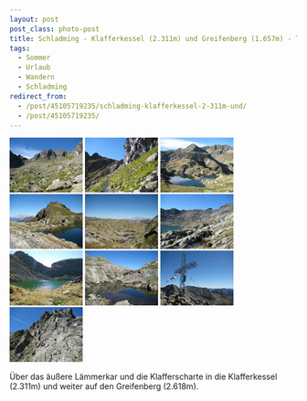 ```yaml
---
layout: post
post_class: photo-post
title: Schladming - Klafferkessel (2.311m) und Greifenberg (1.657m) - Teil 1
tags:
  - Sommer
  - Urlaub
  - Wandern
  - Schladming
redirect_from:
  - /post/45105719235/schladming-klafferkessel-2-311m-und/
  - /post/45105719235/
---
```

[![](/photos/2012-09-07-01-th.jpg)](/photos/2012-09-07-01-hd.jpg)
[![](/photos/2012-09-07-02-th.jpg)](/photos/2012-09-07-02-hd.jpg)
[![](/photos/2012-09-07-03-th.jpg)](/photos/2012-09-07-03-hd.jpg)
[![](/photos/2012-09-07-04-th.jpg)](/photos/2012-09-07-04-hd.jpg)
[![](/photos/2012-09-07-05-th.jpg)](/photos/2012-09-07-05-hd.jpg)
[![](/photos/2012-09-07-06-th.jpg)](/photos/2012-09-07-06-hd.jpg)
[![](/photos/2012-09-07-07-th.jpg)](/photos/2012-09-07-07-hd.jpg)
[![](/photos/2012-09-07-08-th.jpg)](/photos/2012-09-07-08-hd.jpg)
[![](/photos/2012-09-07-09-th.jpg)](/photos/2012-09-07-09-hd.jpg)
[![](/photos/2012-09-07-10-th.jpg)](/photos/2012-09-07-10-hd.jpg)

Über das äußere Lämmerkar und die Klafferscharte in die Klafferkessel (2.311m) und weiter auf den Greifenberg (2.618m).
